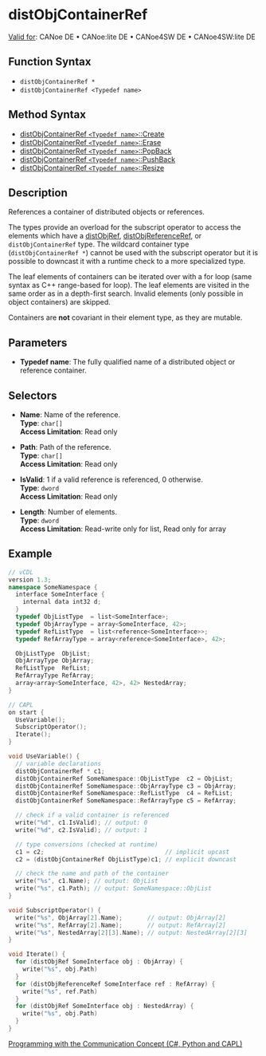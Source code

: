 # distObjContainerRef

[Valid for](../../../Shared/FeatureAvailability.md): CANoe DE • CANoe:lite DE • CANoe4SW DE • CANoe4SW:lite DE

## Function Syntax

- `distObjContainerRef *`
- `distObjContainerRef <Typedef name>`

## Method Syntax

- [distObjContainerRef `<Typedef name>`::Create](../Methods/CAPLfunctiondistObjContainerRefCreate.md)
- [distObjContainerRef `<Typedef name>`::Erase](../Methods/CAPLfunctiondistObjContainerRefErase.md)
- [distObjContainerRef `<Typedef name>`::PopBack](../Methods/CAPLfunctiondistObjContainerRefPopBack.md)
- [distObjContainerRef `<Typedef name>`::PushBack](../Methods/CAPLfunctiondistObjContainerRefPushBack.md)
- [distObjContainerRef `<Typedef name>`::Resize](../Methods/CAPLfunctiondistObjContainerRefResize.md)

## Description

References a container of distributed objects or references.

The types provide an overload for the subscript operator to access the elements which have a [distObjRef](CAPLfunctiondistObjRef.md), [distObjReferenceRef](CAPLfunctiondistObjReferenceRef.md), or `distObjContainerRef` type. The wildcard container type (`distObjContainerRef *`) cannot be used with the subscript operator but it is possible to downcast it with a runtime check to a more specialized type.

The leaf elements of containers can be iterated over with a for loop (same syntax as C++ range-based for loop). The leaf elements are visited in the same order as in a depth-first search. Invalid elements (only possible in object containers) are skipped.

Containers are **not** covariant in their element type, as they are mutable.

## Parameters

- **Typedef name**: The fully qualified name of a distributed object or reference container.

## Selectors

- **Name**: Name of the reference.  
  **Type**: `char[]`  
  **Access Limitation**: Read only

- **Path**: Path of the reference.  
  **Type**: `char[]`  
  **Access Limitation**: Read only

- **IsValid**: 1 if a valid reference is referenced, 0 otherwise.  
  **Type**: `dword`  
  **Access Limitation**: Read only

- **Length**: Number of elements.  
  **Type**: `dword`  
  **Access Limitation**: Read-write only for list, Read only for array

## Example

```cpp
// vCDL
version 1.3;
namespace SomeNamespace {
  interface SomeInterface {
    internal data int32 d;
  }
  typedef ObjListType  = list<SomeInterface>;
  typedef ObjArrayType = array<SomeInterface, 42>;
  typedef RefListType  = list<reference<SomeInterface>>;
  typedef RefArrayType = array<reference<SomeInterface>, 42>;

  ObjListType  ObjList;
  ObjArrayType ObjArray;
  RefListType  RefList;
  RefArrayType RefArray;
  array<array<SomeInterface, 42>, 42> NestedArray;
}

// CAPL
on start {
  UseVariable();
  SubscriptOperator();
  Iterate();
}

void UseVariable() {
  // variable declarations
  distObjContainerRef * c1;
  distObjContainerRef SomeNamespace::ObjListType  c2 = ObjList;
  distObjContainerRef SomeNamespace::ObjArrayType c3 = ObjArray;
  distObjContainerRef SomeNamespace::RefListType  c4 = RefList;
  distObjContainerRef SomeNamespace::RefArrayType c5 = RefArray;

  // check if a valid container is referenced
  write("%d", c1.IsValid); // output: 0
  write("%d", c2.IsValid); // output: 1

  // type conversions (checked at runtime)
  c1 = c2;                                  // implicit upcast
  c2 = (distObjContainerRef ObjListType)c1; // explicit downcast

  // check the name and path of the container
  write("%s", c1.Name); // output: ObjList
  write("%s", c1.Path); // output: SomeNamespace::ObjList
}

void SubscriptOperator() {
  write("%s", ObjArray[2].Name);       // output: ObjArray[2]
  write("%s", RefArray[2].Name);       // output: RefArray[2]
  write("%s", NestedArray[2][3].Name); // output: NestedArray[2][3]
}

void Iterate() {
  for (distObjRef SomeInterface obj : ObjArray) {
    write("%s", obj.Path)
  }
  for (distObjReferenceRef SomeInterface ref : RefArray) {
    write("%s", ref.Path)
  }
  for (distObjRef SomeInterface obj : NestedArray) {
    write("%s", obj.Path)
  }
}
```

[Programming with the Communication Concept (C#, Python and CAPL)](../../../CANoeCANalyzer/CommunicationConcept/Programming/CCP.md)
